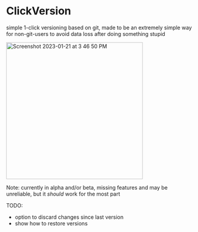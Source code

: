 # ClickVersion
simple 1-click versioning based on git, made to be an extremely simple way for non-git-users to avoid data loss after doing something stupid

<img width="366" alt="Screenshot 2023-01-21 at 3 46 50 PM" src="https://user-images.githubusercontent.com/58201828/213894596-d7b705a1-303d-4560-aaf9-17e78555441f.png">

Note: currently in alpha and/or beta, missing features and may be unreliable, but it *should* work for the most part

TODO:
- option to discard changes since last version
- show how to restore versions
